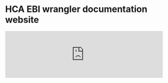 # HCA EBI wrangler documentation website

<iframe frameborder="0" style="width:100%;height:-17px;" src="https://app.diagrams.net/?lightbox=1&highlight=0000ff&edit=_blank&layers=1&nav=1&title=20200601-Data_Wrangling_process_with_tools_links.drawio#Uhttps%3A%2F%2Fdrive.google.com%2Fuc%3Fid%3D1CqFN8Zuq_JWJ2KKe3-axv2OrdBMTxjYA%26export%3Ddownload"></iframe>
